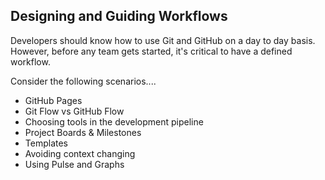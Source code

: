 ## Designing and Guiding Workflows

Developers should know how to use Git and GitHub on a day to day basis. However, before any team gets started, it's critical to have a defined workflow.

Consider the following scenarios....
  
- GitHub Pages
- Git Flow vs GitHub Flow
- Choosing tools in the development pipeline
- Project Boards &  Milestones
- Templates
- Avoiding context changing
- Using Pulse and Graphs

